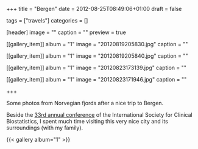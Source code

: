 +++
title = "Bergen"
date = 2012-08-25T08:49:06+01:00
draft = false

tags = ["travels"]
categories = []

[header]
image = ""
caption = ""
preview = true

[[gallery_item]]
album = "1"
image = "20120819205830.jpg"
caption = ""

[[gallery_item]]
album = "1"
image = "20120819205840.jpg"
caption = ""

[[gallery_item]]
album = "1"
image = "20120823173139.jpg"
caption = ""

[[gallery_item]]
album = "1"
image = "20120823171946.jpg"
caption = ""


+++

Some photos from Norvegian fjords after a nice trip to Bergen.

Beside the [33rd annual conference](http://kivik.no/ISCB/wordpress/) <i class="fa fa-chain-broken fa-1x"></i> of the International Society for Clinical Biostatistics, I spent much time visiting this very nice city and its surroundings (with my family).

<!--more-->

{{< gallery album="1" >}}
